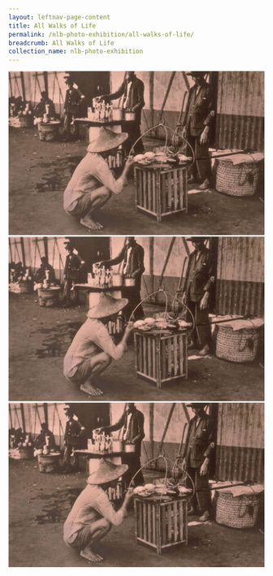 ```yaml
---
layout: leftnav-page-content
title: All Walks of Life
permalink: /nlb-photo-exhibition/all-walks-of-life/
breadcrumb: All Walks of Life
collection_name: nlb-photo-exhibition
---
```

![Street Hawkers](/images/all-walks-of-life/Sub1-6-street-hawkers-1300.jpg)
![Street Hawkers](/images/all-walks-of-life/Sub1-6-street-hawkers-1400.jpg)
![Street Hawkers](/images/all-walks-of-life/Sub1-6-street-hawkers1200.jpg)
